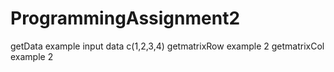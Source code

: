 ProgrammingAssignment2
======================
getData example input data c(1,2,3,4)
getmatrixRow example 2
getmatrixCol example 2
